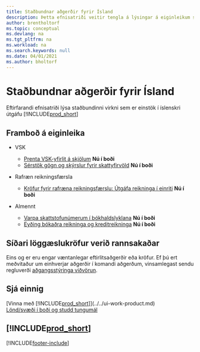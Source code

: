 ```yaml
---
title: Staðbundnar aðgerðir fyrir Ísland
description: Þetta efnisatriði veitir tengla á lýsingar á eiginleikum sem eru sérstaklega fyrir íslenska útgáfu Dynamics 365 Business Central.
author: brentholtorf
ms.topic: conceptual
ms.devlang: na
ms.tgt_pltfrm: na
ms.workload: na
ms.search.keywords: null
ms.date: 04/01/2021
ms.author: bholtorf
---
```

# <a name="iceland-local-functionality"></a>Staðbundnar aðgerðir fyrir Ísland

Eftirfarandi efnisatriði lýsa staðbundinni virkni sem er einstök í íslenskri útgáfu [!INCLUDE[prod_short](../../includes/prod_short.md)]

## <a name="feature-availability"></a>Framboð á eiginleika

* VSK
    * [Prenta VSK-yfirlit á skjölum](how-to-print-vat-summary-information-on-documents.md) **Nú í boði**
    * [Sérstök gögn og skýrslur fyrir skattyfirvöld](special-data-output-and-reports-for-the-tax-authority.md) **Nú í boði**

* Rafræn reikningsfærsla
    * [Kröfur fyrir rafræna reikningsfærslu: Útgáfa reikninga í einriti](electronic-invoicing-requirement-issuing-single-copy-invoice.md) **Nú í boði**

* Almennt  
    * [Varpa skattstofunúmerum í bókhaldslyklana](how-to-map-irs-numbers-to-chart-of-accounts.md) **Nú í boði**
    * [Eyðing bókaðra reikninga og kreditreikninga](deleting-posted-invoices-and-credit-memos.md) **Nú í boði**

## <a name="future-legislation-requirements-being-investigated"></a>Síðari löggæslukröfur verið rannsakaðar

Eins og er eru engar væntanlegar eftirlitsaðgerðir eða kröfur. Ef þú ert meðvitaður um einhverjar aðgerðir í komandi aðgerðum, vinsamlegast sendu regluverði  [aðgangsstýringa viðvörun](https://forms.office.com/pages/responsepage.aspx?id=v4j5cvGGr0GRqy180BHbRwkeauYiJKZOpJ0CtKuVmJlURURaMlQ4Rk05UFY4NkVEOTA0MUU5WThXSC4u).

## <a name="see-also"></a>Sjá einnig

[Vinna með [!INCLUDE[prod_short](../../includes/prod_short.md)]](../../ui-work-product.md)  
[Lönd/svæði í boði og studd tungumál](/dynamics365/business-central/dev-itpro/compliance/apptest-countries-and-translations)  

## [!INCLUDE[prod_short](../../includes/free_trial_md.md)]


[!INCLUDE[footer-include](../../includes/footer-banner.md)]
